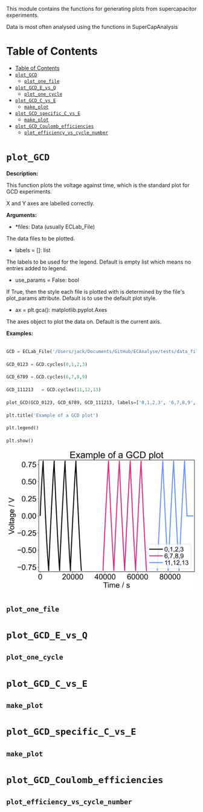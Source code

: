 This module contains the functions for generating plots from supercapacitor experiments.

Data is most often analysed using the functions in SuperCapAnalysis


# Table of Contents

- [Table of Contents](#table-of-contents)
- [`plot_GCD`](#plot_gcd)
  - [`plot_one_file`](#plot_one_file)
- [`plot_GCD_E_vs_Q`](#plot_gcd_e_vs_q)
  - [`plot_one_cycle`](#plot_one_cycle)
- [`plot_GCD_C_vs_E`](#plot_gcd_c_vs_e)
  - [`make_plot`](#make_plot)
- [`plot_GCD_specific_C_vs_E`](#plot_gcd_specific_c_vs_e)
  - [`make_plot`](#make_plot-1)
- [`plot_GCD_Coulomb_efficiencies`](#plot_gcd_coulomb_efficiencies)
  - [`plot_efficiency_vs_cycle_number`](#plot_efficiency_vs_cycle_number)

# `plot_GCD`

**Description:**

This function plots the voltage against time, which is the standard plot for GCD experiments.

X and Y axes are labelled correctly.



**Arguments:**

- *files: Data (usually ECLab_File)

The data files to be plotted.

- labels = []: list

The labels to be used for the legend. Default is empty list which means no entries added to legend.

- use_params = False: bool

If True, then the style each file is plotted with is determined by the file's plot_params attribute. Default is to use the default plot style.

- ax = plt.gca(): matplotlib.pyplot.Axes

The axes object to plot the data on. Default is the current axis.



**Examples:**

```python

GCD = ECLab_File('/Users/jack/Documents/GitHub/ECAnalyse/tests/data_files/ACC-20, 1M Na2SO4, N2 10mlmin-1, CO2 2,5mlmin-1, 2,5rpm_C01.txt')

GCD_0123 = GCD.cycles(0,1,2,3)

GCD_6789 = GCD.cycles(6,7,8,9)

GCD_111213   = GCD.cycles(11,12,13)

plot_GCD(GCD_0123, GCD_6789, GCD_111213, labels=['0,1,2,3', '6,7,8,9', '11,12,13'])

plt.title('Example of a GCD plot')

plt.legend()

plt.show()

```

![Example of plot_GCD figure](/SuperCap/ReadMeImages/plot_GCD.png)


## `plot_one_file`




# `plot_GCD_E_vs_Q`




## `plot_one_cycle`




# `plot_GCD_C_vs_E`




## `make_plot`




# `plot_GCD_specific_C_vs_E`




## `make_plot`




# `plot_GCD_Coulomb_efficiencies`




## `plot_efficiency_vs_cycle_number`




